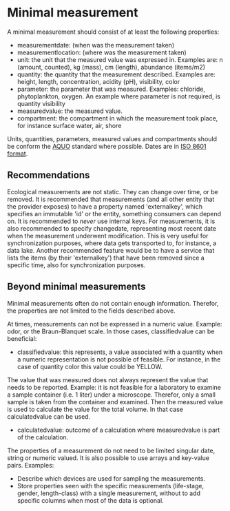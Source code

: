 # Minimal measurement

A minimal measurement should consist of at least the following properties:

- measurementdate: (when was the measurement taken)
- measurementlocation: (where was the measurement taken)
- unit: the unit that the measured value was expressed in. Examples are: n (amount, counted), kg (mass), cm (length), abundance (items/m2)
- quantity: the quantity that the measurement described. Examples are: height, length, concentration, acidity (pH), visibility, color
- parameter: the parameter that was measured. Examples: chloride, phytoplankton, oxygen. An example where parameter is not required, is quantity visibility
- measuredvalue: the measured value.
- compartment: the compartment in which the measurement took place, for instance surface water, air, shore

Units, quantities, parameters, measured values and compartments should be conform the [AQUO](https://www.aquo.nl/index.php/Categorie:Actueel) standard where possible.
Dates are in [ISO 8601 format](https://www.iso.org/iso-8601-date-and-time-format.html).

## Recommendations

Ecological measurements are not static. They can change over time, or be removed.
It is recommended that measurements (and all other entity that the provider exposes) to have a property named 'externalkey', which specifies an immutable 'id' or the entity, something consumers can depend on. It is recommended to _never_ use internal keys.
For measurements, it is also recommended to specify changedate, representing most recent date when the measurement underwent modification. This is very useful for synchronization purposes, where data gets transported to, for instance, a data lake.
Another recommended feature would be to have a service that lists the items (by their 'externalkey') that have been removed since a specific time, also for synchronization purposes.

## Beyond minimal measurements

Minimal measurements often do not contain enough information. Therefor, the properties are not limited to the fields described above.

At times, measurements can not be expressed in a numeric value. Example: odor, or the Braun-Blanquet scale.
In those cases, classifiedvalue can be beneficial:

- classifiedvalue: this represents, a value associated with a quantity when a numeric representation is not possible of feasible. For instance, in the case of quantity color this value could be YELLOW.

The value that was measured does not always represent the value that needs to be reported. Example: it is not feasible for a laboratory to examine a sample container (i.e. 1 liter) under a microscope. Therefor, only a small sample is taken from the container and examined. Then the measured value is used to calculate the value for the total volume. In that case calculatedvalue can be used.

- calculatedvalue: outcome of a calculation where measuredvalue is part of the calculation.

The properties of a measurement do not need to be limited singular date, string or numeric valued. It is also possible to use arrays and key-value pairs.
Examples:

- Describe which devices are used for sampling the measurements.
- Store properties seen with the specific measurements (life-stage, gender, length-class) with a single measurement, without to add specific columns when most of the data is optional.

